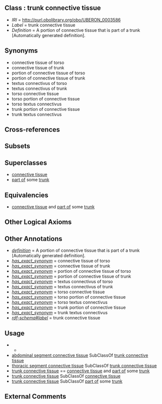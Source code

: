 
## Class : trunk connective tissue

 * *IRI* = http://purl.obolibrary.org/obo/UBERON_0003586
 * *Label* = trunk connective tissue
 * *Definition* = A portion of connective tissue that is part of a trunk [Automatically generated definition].

## Synonyms

 * connective tissue of torso
 * connective tissue of trunk
 * portion of connective tissue of torso
 * portion of connective tissue of trunk
 * textus connectivus of torso
 * textus connectivus of trunk
 * torso connective tissue
 * torso portion of connective tissue
 * torso textus connectivus
 * trunk portion of connective tissue
 * trunk textus connectivus

## Cross-references


## Subsets


## Superclasses

 * [connective tissue](../../UBERON/84/UBERON_0002384.md)
 * [part of](../../BFO/50/BFO_0000050.md) some [trunk](../../UBERON/00/UBERON_0002100.md)

## Equivalencies

 * [connective tissue](../../UBERON/84/UBERON_0002384.md) and [part of](../../BFO/50/BFO_0000050.md) some [trunk](../../UBERON/00/UBERON_0002100.md)

## Other Logical Axioms


## Other Annotations

 * *[definition](../../IAO/15/IAO_0000115.md)* = A portion of connective tissue that is part of a trunk [Automatically generated definition].
 * *[has_exact_synonym](../../ym/oboInOwl#hasExactSynonym.md)* = connective tissue of torso
 * *[has_exact_synonym](../../ym/oboInOwl#hasExactSynonym.md)* = connective tissue of trunk
 * *[has_exact_synonym](../../ym/oboInOwl#hasExactSynonym.md)* = portion of connective tissue of torso
 * *[has_exact_synonym](../../ym/oboInOwl#hasExactSynonym.md)* = portion of connective tissue of trunk
 * *[has_exact_synonym](../../ym/oboInOwl#hasExactSynonym.md)* = textus connectivus of torso
 * *[has_exact_synonym](../../ym/oboInOwl#hasExactSynonym.md)* = textus connectivus of trunk
 * *[has_exact_synonym](../../ym/oboInOwl#hasExactSynonym.md)* = torso connective tissue
 * *[has_exact_synonym](../../ym/oboInOwl#hasExactSynonym.md)* = torso portion of connective tissue
 * *[has_exact_synonym](../../ym/oboInOwl#hasExactSynonym.md)* = torso textus connectivus
 * *[has_exact_synonym](../../ym/oboInOwl#hasExactSynonym.md)* = trunk portion of connective tissue
 * *[has_exact_synonym](../../ym/oboInOwl#hasExactSynonym.md)* = trunk textus connectivus
 * *[rdf-schema#label](../../el/rdf-schema#label.md)* = trunk connective tissue

## Usage

 * -
 * [abdominal segment connective tissue](../../UBERON/38/UBERON_0003838.md) SubClassOf [trunk connective tissue](../../UBERON/86/UBERON_0003586.md)
 * [thoracic segment connective tissue](../../UBERON/37/UBERON_0003837.md) SubClassOf [trunk connective tissue](../../UBERON/86/UBERON_0003586.md)
 * [trunk connective tissue](../../UBERON/86/UBERON_0003586.md) == [connective tissue](../../UBERON/84/UBERON_0002384.md) and [part of](../../BFO/50/BFO_0000050.md) some [trunk](../../UBERON/00/UBERON_0002100.md)
 * [trunk connective tissue](../../UBERON/86/UBERON_0003586.md) SubClassOf [connective tissue](../../UBERON/84/UBERON_0002384.md)
 * [trunk connective tissue](../../UBERON/86/UBERON_0003586.md) SubClassOf [part of](../../BFO/50/BFO_0000050.md) some [trunk](../../UBERON/00/UBERON_0002100.md)

## External Comments

